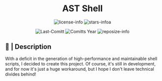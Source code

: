 <div align="center">

# AST Shell

![license-info](https://img.shields.io/github/license/Ashu11-A/AST-Shell?style=for-the-badge&colorA=302D41&colorB=f9e2af&logoColor=f9e2af)
![stars-infoa](https://img.shields.io/github/stars/Ashu11-A/AST-Shell?colorA=302D41&colorB=f9e2af&style=for-the-badge)

![Last-Comitt](https://img.shields.io/github/last-commit/Ashu11-A/AST-Shell?style=for-the-badge&colorA=302D41&colorB=b4befe)
![Comitts Year](https://img.shields.io/github/commit-activity/y/Ashu11-A/AST-Shell?style=for-the-badge&colorA=302D41&colorB=f9e2af&logoColor=f9e2af&authorFilter=Ashu11-A&label=COMMIT+ACTIVITY)
![reposize-info](https://img.shields.io/github/repo-size/Ashu11-A/AST-Shell?style=for-the-badge&colorA=302D41&colorB=90dceb)

</div>

<div align="left">

## 📃 | Description

With a deficit in the generation of high-performance and maintainable shell scripts, I decided to create this project.
Of course, it's still in development, and for now it's just a huge workaround, but I hope I don't leave technical divides behind!

</div>

